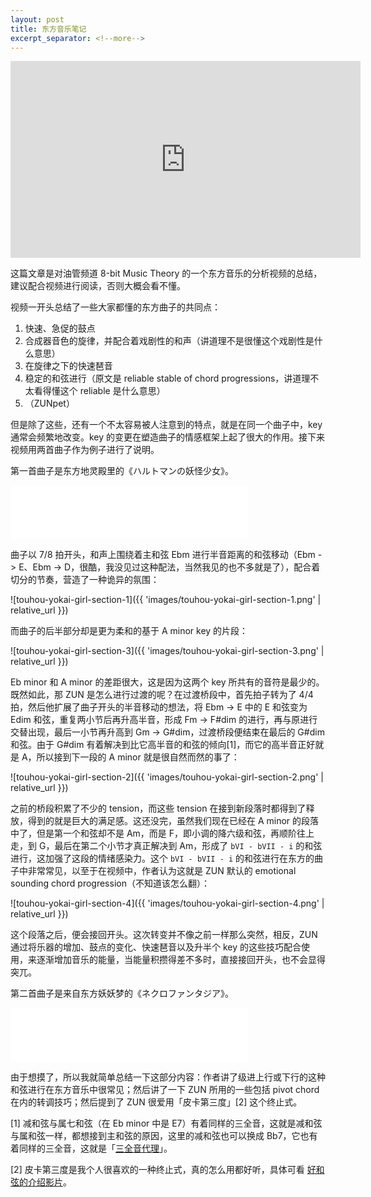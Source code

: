 ```yaml
---
layout: post
title: 东方音乐笔记
excerpt_separator: <!--more-->
---
```


<iframe width="560" height="315" src="https://www.youtube.com/embed/-i3Otdvu9ao" frameborder="0" allow="accelerometer; autoplay; encrypted-media; gyroscope; picture-in-picture" allowfullscreen></iframe>

这篇文章是对油管频道 8-bit Music Theory 的一个东方音乐的分析视频的总结，建议配合视频进行阅读，否则大概会看不懂。

视频一开头总结了一些大家都懂的东方曲子的共同点：

1. 快速、急促的鼓点
2. 合成器音色的旋律，并配合着戏剧性的和声（讲道理不是很懂这个戏剧性是什么意思）
3. 在旋律之下的快速琶音
4. 稳定的和弦进行（原文是 reliable stable of chord progressions，讲道理不太看得懂这个 reliable 是什么意思）
5. （ZUNpet）

但是除了这些，还有一个不太容易被人注意到的特点，就是在同一个曲子中，key 通常会频繁地改变。key 的变更在塑造曲子的情感框架上起了很大的作用。接下来视频用两首曲子作为例子进行了说明。
<!--more-->
第一首曲子是东方地灵殿里的《ハルトマンの妖怪少女》。

<iframe frameborder="no" border="0" marginwidth="0" marginheight="0" width="380" height="86" src="//music.163.com/outchain/player?type=2&id=22636634&auto=0&height=66"></iframe>

曲子以 7/8 拍开头，和声上围绕着主和弦 Ebm 进行半音距离的和弦移动（Ebm -> E、Ebm -> D，很酷，我没见过这种配法，当然我见的也不多就是了），配合着切分的节奏，营造了一种诡异的氛围：

![touhou-yokai-girl-section-1]({{ 'images/touhou-yokai-girl-section-1.png' | relative_url }})

而曲子的后半部分却是更为柔和的基于 A minor key 的片段：

![touhou-yokai-girl-section-3]({{ 'images/touhou-yokai-girl-section-3.png' | relative_url }})

Eb minor 和 A minor 的差距很大，这是因为这两个 key 所共有的音符是最少的。既然如此，那 ZUN 是怎么进行过渡的呢？在过渡桥段中，首先拍子转为了 4/4 拍，然后他扩展了曲子开头的半音移动的想法，将 Ebm -> E 中的 E 和弦变为 Edim 和弦，重复两小节后再升高半音，形成 Fm -> F#dim 的进行，再与原进行交替出现，最后一小节再升高到 Gm -> G#dim，过渡桥段便结束在最后的 G#dim 和弦。由于 G#dim 有着解决到比它高半音的和弦的倾向[1]，而它的高半音正好就是 A，所以接到下一段的 A minor 就是很自然而然的事了：

![touhou-yokai-girl-section-2]({{ 'images/touhou-yokai-girl-section-2.png' | relative_url }})

之前的桥段积累了不少的 tension，而这些 tension 在接到新段落时都得到了释放，得到的就是巨大的满足感。这还没完，虽然我们现在已经在 A minor 的段落中了，但是第一个和弦却不是 Am，而是 F，即小调的降六级和弦，再顺阶往上走，到 G，最后在第二个小节才真正解决到 Am，形成了 `bVI - bVII - i` 的和弦进行，这加强了这段的情绪感染力。这个 `bVI - bVII - i` 的和弦进行在东方的曲子中非常常见，以至于在视频中，作者认为这就是 ZUN 默认的 emotional sounding chord progression（不知道该怎么翻）：

![touhou-yokai-girl-section-4]({{ 'images/touhou-yokai-girl-section-4.png' | relative_url }})

这个段落之后，便会接回开头。这次转变并不像之前一样那么突然，相反，ZUN 通过将乐器的增加、鼓点的变化、快速琶音以及升半个 key 的这些技巧配合使用，来逐渐增加音乐的能量，当能量积攒得差不多时，直接接回开头，也不会显得突兀。

第二首曲子是来自东方妖妖梦的《ネクロファンタジア》。

<iframe frameborder="no" border="0" marginwidth="0" marginheight="0" width="380" height="86" src="//music.163.com/outchain/player?type=2&id=22636708&auto=0&height=66"></iframe>

由于想摸了，所以我就简单总结一下这部分内容：作者讲了级进上行或下行的这种和弦进行在东方音乐中很常见；然后讲了一下 ZUN 所用的一些包括 pivot chord 在内的转调技巧；然后提到了 ZUN 很爱用「皮卡第三度」[2] 这个终止式。

[1] 减和弦与属七和弦（在 Eb minor 中是 E7）有着同样的三全音，这就是减和弦与属和弦一样，都想接到主和弦的原因，这里的减和弦也可以换成 Bb7，它也有着同样的三全音，这就是「[三全音代理](https://www.youtube.com/watch?v=Wdn1acmup5g)」。

[2] 皮卡第三度是我个人很喜欢的一种终止式，真的怎么用都好听，具体可看 [好和弦的介绍影片](https://www.youtube.com/watch?v=9uFS7NBdAMA)。
